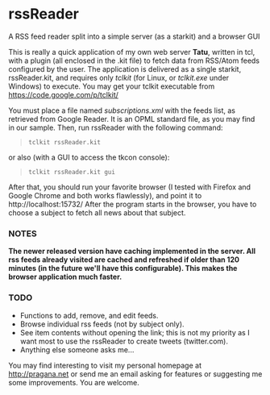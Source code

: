 rssReader
=========

A RSS feed reader split into a simple server (as a starkit) and a browser GUI

This is really a quick application of my own web server **Tatu**, written in tcl, with a plugin (all enclosed in the .kit file) to fetch data from RSS/Atom feeds configured by the user. The application is delivered as a single starkit, rssReader.kit, and requires only *tclkit* (for Linux, or *tclkit.exe* under Windows) to execute. You may get your tclkit executable from https://code.google.com/p/tclkit/

You must place a file named *subscriptions.xml* with the feeds list, 
as retrieved from Google Reader. It is an OPML standard file, as you may find
in our sample.
Then, run rssReader with the following command:

> `tclkit rssReader.kit`

or also (with a GUI to access the tkcon console):

> `tclkit rssReader.kit gui`

After that, you should run your favorite browser (I tested with Firefox and Google Chrome and both works flawlessly), and point it to http://localhost:15732/
After the program starts in the browser, you have to choose a subject to fetch 
all news about that subject.

### NOTES
**The newer released version have caching implemented in the server. All rss feeds
already visited are cached and refreshed if older than 120 minutes (in the future
we'll have this configurable). This makes the browser application much faster.**

### TODO
* Functions to add, remove, and edit feeds.
* Browse individual rss feeds (not by subject only).
* See item contents without opening the link; this is not my priority
as I want most to use the rssReader to create tweets (twitter.com).
* Anything else someone asks me...

You may find interesting to visit my personal homepage at http://pragana.net or send me an email asking for features or suggesting me some improvements. You are welcome.

